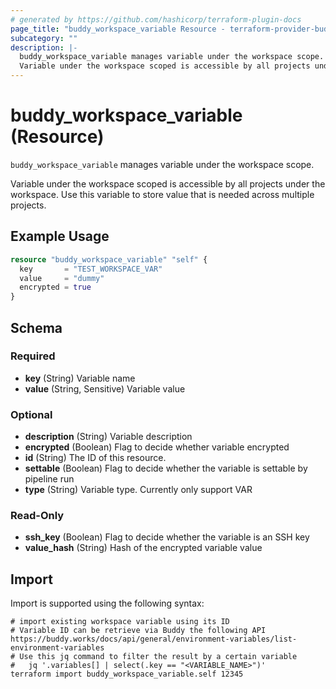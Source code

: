 ```yaml
---
# generated by https://github.com/hashicorp/terraform-plugin-docs
page_title: "buddy_workspace_variable Resource - terraform-provider-buddy"
subcategory: ""
description: |-
  buddy_workspace_variable manages variable under the workspace scope.
  Variable under the workspace scoped is accessible by all projects under the workspace. Use this variable to store value that is needed across multiple projects.
---
```


# buddy_workspace_variable (Resource)

`buddy_workspace_variable` manages variable under the workspace scope.

Variable under the workspace scoped is accessible by all projects under the workspace. Use this variable to store value that is needed across multiple projects.

## Example Usage

```terraform
resource "buddy_workspace_variable" "self" {
  key       = "TEST_WORKSPACE_VAR"
  value     = "dummy"
  encrypted = true
}
```

<!-- schema generated by tfplugindocs -->
## Schema

### Required

- **key** (String) Variable name
- **value** (String, Sensitive) Variable value

### Optional

- **description** (String) Variable description
- **encrypted** (Boolean) Flag to decide whether variable encrypted
- **id** (String) The ID of this resource.
- **settable** (Boolean) Flag to decide whether the variable is settable by pipeline run
- **type** (String) Variable type. Currently only support VAR

### Read-Only

- **ssh_key** (Boolean) Flag to decide whether the variable is an SSH key
- **value_hash** (String) Hash of the encrypted variable value

## Import

Import is supported using the following syntax:

```shell
# import existing workspace variable using its ID
# Variable ID can be retrieve via Buddy the following API https://buddy.works/docs/api/general/environment-variables/list-environment-variables
# Use this jq command to filter the result by a certain variable
#   jq '.variables[] | select(.key == "<VARIABLE_NAME>")'
terraform import buddy_workspace_variable.self 12345
```
